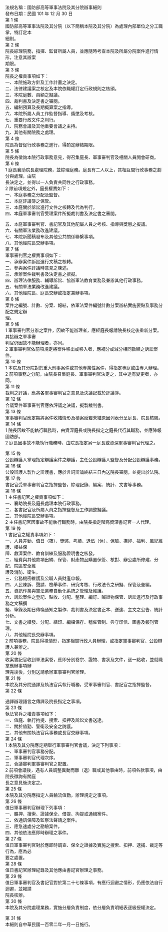 法規名稱：國防部高等軍事法院及其分院辦事細則  
發布日期：民國 101 年 12 月 30 日  
第 1 條  
國防部高等軍事法院及其分院（以下簡稱本院及其分院）為處理內部單位之分工職掌，特訂定本  
細則。  
第 2 條  
院長綜理院務，指揮、監督所屬人員，並應隨時考查本院及所屬分院案件進行情形，注意其辦案  
期限。  
第 3 條  
院長之權責事項如下：  
一、本院施政方針及工作計畫之決定。  
二、法律建議案之核定及本院依職權訂定行政規則之核頒。  
三、本院庭數、員額之擬議。  
四、裁判書及決定書之審閱。  
五、編制預算及長期概算案之指導。  
六、本院所屬人員工作監督指導、獎懲及考核。  
七、重要行政文件之判行。  
八、院務會議及其他重要會議之主持。  
九、其他有關院務之處理。  
第 4 條  
院長為督促行政事務之進行，得酌定辦結期限。  
第 5 條  
院長為徵詢本院行政事務意見，得召集庭長、軍事審判官及相關人員開會研商。  
第 6 條  
1 庭長襄助院長處理院務，並綜理庭務。庭長有二人以上，其相互間行政事務之劃分與處理，由院  
長決定之，並得以一人負責共同性之行政事務。  
2 除前項規定外，庭長權責如下：  
一、本庭事務之分配及監督。  
二、本庭評議簿之保管。  
三、本庭關於訴訟進行文件之核轉及代為判行。  
四、本庭軍事審判官受理案件所擬裁判書及決定書之審閱。  


五、本庭軍事審判官、書記官及其他配屬人員之考核、指導與獎懲之擬議。  
六、有關軍法業務改進建議。  
七、本院新聞稿發布及其他公共關係聯繫事項。  
八、其他經院長交辦事項。  
第 7 條  
軍事審判官之權責事項如下：  
一、承辦案件訴訟進行文稿之核轉。  
二、參與案件評議時意見之陳述。  
三、承辦案件裁判書及決定書之撰擬。  
四、辦理法律服務、輔導訴訟、協辦軍法教育業務及兼辦其他行政事務。  
五、有關軍法業務改進建議。  
六、其他經院長、庭長交辦或指定兼辦事項。  
第 8 條  
案件之編號、計數、分案、報結，依軍法案件編號計數分案辦結實施要點及事務分配之規定辦  
理。  
第 9 條  
1 軍事審判官分辦之案件，因故不能辦理者，應經庭長報請院長核定後重新分案。其接辦之軍事審  
判官仍因故不能辦理者，亦同。  
2 軍事審判官依前項規定將案件移出或移入者，應補分或減分相同數額之訴訟案件。  
第 10 條  
1 本院及其分院對於重大刑事案件或其他專業性案件，得指定專庭或由專人辦理。  
2 前項事務之分配，由院長召集庭長、軍事審判官決定之，其中途有變更者，亦同。  
第 11 條  
裁判之評議，應將各軍事審判官之意見及決議記載於評議簿。  
第 12 條  
合議案件軍事審判官應依評議之決議，擬製裁判書。  
第 13 條  
軍事審判官應定期將案件收結情形及積案延宕未結原因列表分呈庭長、院長核閱。  
第 14 條  
1 院長因故不能執行職務時，由資深庭長或院長指定之庭長代行其職務，並應陳報國防部。  
2 庭長因事故不能執行職務時，由院長指定另一庭長或資深軍事審判官代理之。  


第 15 條  
公設辯護人掌理指定辯護案件之辯護，主任公設辯護人監督及分配公設辯護事務。  
第 16 條  
公設辯護人製作之辯護書，應於言詞辯論終結三日內送院長審閱，並提出於法院。  
第 17 條  
書記官受軍事審判官之指揮監督，綜理記錄、編案、統計、文書等事務。  
第 18 條  
1 主任書記官之權責事項如下：  
一、襄助院長及庭長處理本院行政事務。  
二、各書記官及所屬人員之指揮監督及工作調整擬議。  
三、其他經院長交辦事項。  
2 主任書記官因事故不能執行職務時，由院長指定階高資深書記官一人代理。  
第 19 條  
1 書記官之權責事項如下：  
一、人員差勤、值日（夜）、獎懲、考績、退伍（休）、保險、撫卹、福利、風紀維護、權益保  
障、救濟案件、教育訓練及服務證明書之核發。  
二、經費與其他款項出納、保管、財產物品購置保管、核對、辦公處所修建、分配、院區安全維  
護及消防、衛生。  
三、公務機密維護及公職人員財產申報。  
四、人民陳訴、聲請、檢舉事件、研究考核、行政法令之研擬、保管及彙編。  
五、資訊作業與軍法業務自動化系統之管理及維護。  
六、訴訟案件之登記、點收、分配、整理、編訂、贓證物保管、訴訟進行及行政事務之文稿撰  
擬、筆錄及期日傳喚通知之製作、裁判書及決定書正本、送達、主文之公告、統計分析。  
七、文書之繕發、分配、繕印、編檔保存、稽催管制、典守印信、圖書及報刊管理。  
八、其他經院長交辦事項。  
2 前項事務，院長得視情形，指定相關行政人員辦理，或指定軍事審判官、公設辯護人兼辦之。  
第 20 條  
收案書記官收到軍法案卷，應即分別卷宗、證物、書狀及文件，逐一點收，並就職掌應辦事項辦  
理完竣後，分別送請承辦軍事審判官辦理。  
第 21 條  
本院及其分院通譯及執法官兵執行職務，受軍事審判官、書記官之指揮監督。  
第 22 條  


通譯辦理語言之傳譯及院長指定之事項。  
第 23 條  
執法官兵之權責事項如下：  
一、值庭、執行拘提、搜索、扣押及訴訟文書送達。  
二、關於值勤、警衛及安全之防護。  
三、其他有關執法官兵事務或長官交辦事項。  
第 24 條  
1 本院及其分院應定期舉行軍事審判官會議，決定下列事項：  
一、軍事審判官事務分配。  
二、軍事審判官代理次序。  
三、合議審判軍事審判官之配置。  
2 前項會議後，遇有人員調整異動而離（退）職或其他事由時，前項各款事項，由院長徵詢有關庭  
長之意見後決定之。  
第 25 條  
本院及其分院應指定人員輪流值勤，辦理規定之事項。  
第 26 條  
值日軍事審判官辦理下列事項：  
一、羈押、搜索、證據保全、借提、拘提或通緝案件。  
二、依通訊保障及監察法聲請之案件。  
三、應急速處分之勘驗案件。  
四、其他依法應即時辦理之事件。  
第 27 條  
值日軍事審判官對於應即時調查、保全之證據及實施之搜索、扣押、逮捕、裁定等行為，應為必  
要之處置。  
第 28 條  
值日書記官辦理紀錄及其他應由書記官辦理之事務。  
第 29 條  
值日軍事審判官及書記官對於第二十七條事項，有應行迴避之情形，仍應依法自行迴避，並報請  
院長核辦。  
第 30 條  
本院及其分院處理業務，實施分層負責制度，依分層負責明細表逐級授權決定。  


第 31 條  
本細則自中華民國一百零二年一月一日施行。  


